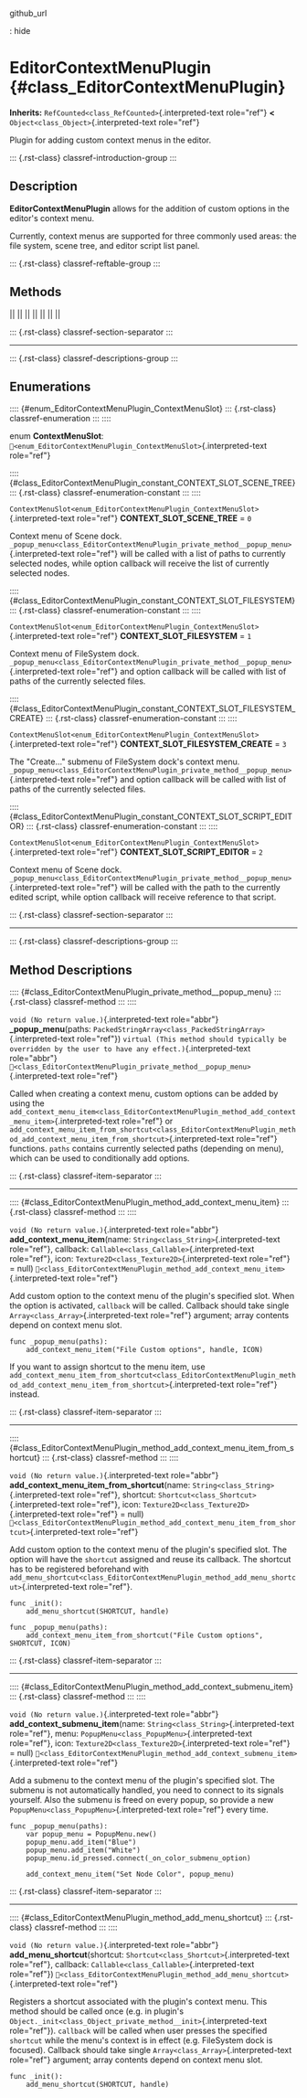 github_url

:   hide

# EditorContextMenuPlugin {#class_EditorContextMenuPlugin}

**Inherits:** `RefCounted<class_RefCounted>`{.interpreted-text
role="ref"} **\<** `Object<class_Object>`{.interpreted-text role="ref"}

Plugin for adding custom context menus in the editor.

::: {.rst-class}
classref-introduction-group
:::

## Description

**EditorContextMenuPlugin** allows for the addition of custom options in
the editor\'s context menu.

Currently, context menus are supported for three commonly used areas:
the file system, scene tree, and editor script list panel.

::: {.rst-class}
classref-reftable-group
:::

## Methods

||
||
||
||
||
||
||

::: {.rst-class}
classref-section-separator
:::

------------------------------------------------------------------------

::: {.rst-class}
classref-descriptions-group
:::

## Enumerations

:::: {#enum_EditorContextMenuPlugin_ContextMenuSlot}
::: {.rst-class}
classref-enumeration
:::
::::

enum **ContextMenuSlot**:
`🔗<enum_EditorContextMenuPlugin_ContextMenuSlot>`{.interpreted-text
role="ref"}

:::: {#class_EditorContextMenuPlugin_constant_CONTEXT_SLOT_SCENE_TREE}
::: {.rst-class}
classref-enumeration-constant
:::
::::

`ContextMenuSlot<enum_EditorContextMenuPlugin_ContextMenuSlot>`{.interpreted-text
role="ref"} **CONTEXT_SLOT_SCENE_TREE** = `0`

Context menu of Scene dock.
`_popup_menu<class_EditorContextMenuPlugin_private_method__popup_menu>`{.interpreted-text
role="ref"} will be called with a list of paths to currently selected
nodes, while option callback will receive the list of currently selected
nodes.

:::: {#class_EditorContextMenuPlugin_constant_CONTEXT_SLOT_FILESYSTEM}
::: {.rst-class}
classref-enumeration-constant
:::
::::

`ContextMenuSlot<enum_EditorContextMenuPlugin_ContextMenuSlot>`{.interpreted-text
role="ref"} **CONTEXT_SLOT_FILESYSTEM** = `1`

Context menu of FileSystem dock.
`_popup_menu<class_EditorContextMenuPlugin_private_method__popup_menu>`{.interpreted-text
role="ref"} and option callback will be called with list of paths of the
currently selected files.

:::: {#class_EditorContextMenuPlugin_constant_CONTEXT_SLOT_FILESYSTEM_CREATE}
::: {.rst-class}
classref-enumeration-constant
:::
::::

`ContextMenuSlot<enum_EditorContextMenuPlugin_ContextMenuSlot>`{.interpreted-text
role="ref"} **CONTEXT_SLOT_FILESYSTEM_CREATE** = `3`

The \"Create\...\" submenu of FileSystem dock\'s context menu.
`_popup_menu<class_EditorContextMenuPlugin_private_method__popup_menu>`{.interpreted-text
role="ref"} and option callback will be called with list of paths of the
currently selected files.

:::: {#class_EditorContextMenuPlugin_constant_CONTEXT_SLOT_SCRIPT_EDITOR}
::: {.rst-class}
classref-enumeration-constant
:::
::::

`ContextMenuSlot<enum_EditorContextMenuPlugin_ContextMenuSlot>`{.interpreted-text
role="ref"} **CONTEXT_SLOT_SCRIPT_EDITOR** = `2`

Context menu of Scene dock.
`_popup_menu<class_EditorContextMenuPlugin_private_method__popup_menu>`{.interpreted-text
role="ref"} will be called with the path to the currently edited script,
while option callback will receive reference to that script.

::: {.rst-class}
classref-section-separator
:::

------------------------------------------------------------------------

::: {.rst-class}
classref-descriptions-group
:::

## Method Descriptions

:::: {#class_EditorContextMenuPlugin_private_method__popup_menu}
::: {.rst-class}
classref-method
:::
::::

`void (No return value.)`{.interpreted-text role="abbr"}
**\_popup_menu**(paths:
`PackedStringArray<class_PackedStringArray>`{.interpreted-text
role="ref"})
`virtual (This method should typically be overridden by the user to have any effect.)`{.interpreted-text
role="abbr"}
`🔗<class_EditorContextMenuPlugin_private_method__popup_menu>`{.interpreted-text
role="ref"}

Called when creating a context menu, custom options can be added by
using the
`add_context_menu_item<class_EditorContextMenuPlugin_method_add_context_menu_item>`{.interpreted-text
role="ref"} or
`add_context_menu_item_from_shortcut<class_EditorContextMenuPlugin_method_add_context_menu_item_from_shortcut>`{.interpreted-text
role="ref"} functions. `paths` contains currently selected paths
(depending on menu), which can be used to conditionally add options.

::: {.rst-class}
classref-item-separator
:::

------------------------------------------------------------------------

:::: {#class_EditorContextMenuPlugin_method_add_context_menu_item}
::: {.rst-class}
classref-method
:::
::::

`void (No return value.)`{.interpreted-text role="abbr"}
**add_context_menu_item**(name: `String<class_String>`{.interpreted-text
role="ref"}, callback: `Callable<class_Callable>`{.interpreted-text
role="ref"}, icon: `Texture2D<class_Texture2D>`{.interpreted-text
role="ref"} = null)
`🔗<class_EditorContextMenuPlugin_method_add_context_menu_item>`{.interpreted-text
role="ref"}

Add custom option to the context menu of the plugin\'s specified slot.
When the option is activated, `callback` will be called. Callback should
take single `Array<class_Array>`{.interpreted-text role="ref"} argument;
array contents depend on context menu slot.

    func _popup_menu(paths):
        add_context_menu_item("File Custom options", handle, ICON)

If you want to assign shortcut to the menu item, use
`add_context_menu_item_from_shortcut<class_EditorContextMenuPlugin_method_add_context_menu_item_from_shortcut>`{.interpreted-text
role="ref"} instead.

::: {.rst-class}
classref-item-separator
:::

------------------------------------------------------------------------

:::: {#class_EditorContextMenuPlugin_method_add_context_menu_item_from_shortcut}
::: {.rst-class}
classref-method
:::
::::

`void (No return value.)`{.interpreted-text role="abbr"}
**add_context_menu_item_from_shortcut**(name:
`String<class_String>`{.interpreted-text role="ref"}, shortcut:
`Shortcut<class_Shortcut>`{.interpreted-text role="ref"}, icon:
`Texture2D<class_Texture2D>`{.interpreted-text role="ref"} = null)
`🔗<class_EditorContextMenuPlugin_method_add_context_menu_item_from_shortcut>`{.interpreted-text
role="ref"}

Add custom option to the context menu of the plugin\'s specified slot.
The option will have the `shortcut` assigned and reuse its callback. The
shortcut has to be registered beforehand with
`add_menu_shortcut<class_EditorContextMenuPlugin_method_add_menu_shortcut>`{.interpreted-text
role="ref"}.

    func _init():
        add_menu_shortcut(SHORTCUT, handle)

    func _popup_menu(paths):
        add_context_menu_item_from_shortcut("File Custom options", SHORTCUT, ICON)

::: {.rst-class}
classref-item-separator
:::

------------------------------------------------------------------------

:::: {#class_EditorContextMenuPlugin_method_add_context_submenu_item}
::: {.rst-class}
classref-method
:::
::::

`void (No return value.)`{.interpreted-text role="abbr"}
**add_context_submenu_item**(name:
`String<class_String>`{.interpreted-text role="ref"}, menu:
`PopupMenu<class_PopupMenu>`{.interpreted-text role="ref"}, icon:
`Texture2D<class_Texture2D>`{.interpreted-text role="ref"} = null)
`🔗<class_EditorContextMenuPlugin_method_add_context_submenu_item>`{.interpreted-text
role="ref"}

Add a submenu to the context menu of the plugin\'s specified slot. The
submenu is not automatically handled, you need to connect to its signals
yourself. Also the submenu is freed on every popup, so provide a new
`PopupMenu<class_PopupMenu>`{.interpreted-text role="ref"} every time.

    func _popup_menu(paths):
        var popup_menu = PopupMenu.new()
        popup_menu.add_item("Blue")
        popup_menu.add_item("White")
        popup_menu.id_pressed.connect(_on_color_submenu_option)

        add_context_menu_item("Set Node Color", popup_menu)

::: {.rst-class}
classref-item-separator
:::

------------------------------------------------------------------------

:::: {#class_EditorContextMenuPlugin_method_add_menu_shortcut}
::: {.rst-class}
classref-method
:::
::::

`void (No return value.)`{.interpreted-text role="abbr"}
**add_menu_shortcut**(shortcut:
`Shortcut<class_Shortcut>`{.interpreted-text role="ref"}, callback:
`Callable<class_Callable>`{.interpreted-text role="ref"})
`🔗<class_EditorContextMenuPlugin_method_add_menu_shortcut>`{.interpreted-text
role="ref"}

Registers a shortcut associated with the plugin\'s context menu. This
method should be called once (e.g. in plugin\'s
`Object._init<class_Object_private_method__init>`{.interpreted-text
role="ref"}). `callback` will be called when user presses the specified
`shortcut` while the menu\'s context is in effect (e.g. FileSystem dock
is focused). Callback should take single
`Array<class_Array>`{.interpreted-text role="ref"} argument; array
contents depend on context menu slot.

    func _init():
        add_menu_shortcut(SHORTCUT, handle)
